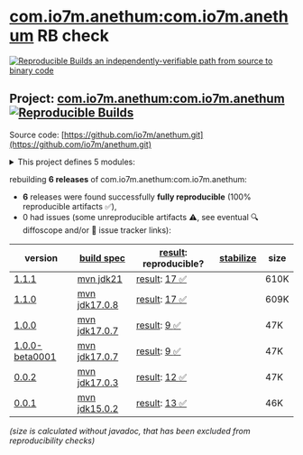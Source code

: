 [com.io7m.anethum:com.io7m.anethum](https://central.sonatype.com/artifact/com.io7m.anethum/com.io7m.anethum/versions) RB check
=======

[![Reproducible Builds](https://reproducible-builds.org/images/logos/rb.svg) an independently-verifiable path from source to binary code](https://reproducible-builds.org/)

## Project: [com.io7m.anethum:com.io7m.anethum](https://central.sonatype.com/artifact/com.io7m.anethum/com.io7m.anethum/versions) [![Reproducible Builds](https://img.shields.io/endpoint?url=https://raw.githubusercontent.com/jvm-repo-rebuild/reproducible-central/master/content/com/io7m/anethum/badge.json)](https://github.com/jvm-repo-rebuild/reproducible-central/blob/master/content/com/io7m/anethum/README.md)

Source code: [https://github.com/io7m/anethum.git](https://github.com/io7m/anethum.git)

<details><summary>This project defines 5 modules:</summary>

* [com.io7m.anethum:com.io7m.anethum](https://central.sonatype.com/artifact/com.io7m.anethum/com.io7m.anethum/overview)
* [com.io7m.anethum:com.io7m.anethum.api](https://central.sonatype.com/artifact/com.io7m.anethum/com.io7m.anethum.api/overview)
* [com.io7m.anethum:com.io7m.anethum.common](https://central.sonatype.com/artifact/com.io7m.anethum/com.io7m.anethum.common/overview)
* [com.io7m.anethum:com.io7m.anethum.slf4j](https://central.sonatype.com/artifact/com.io7m.anethum/com.io7m.anethum.slf4j/overview)
* [com.io7m.anethum:com.io7m.anethum.tests](https://central.sonatype.com/artifact/com.io7m.anethum/com.io7m.anethum.tests/overview)
</details>

rebuilding **6 releases** of com.io7m.anethum:com.io7m.anethum:
- **6** releases were found successfully **fully reproducible** (100% reproducible artifacts :white_check_mark:),
- 0 had issues (some unreproducible artifacts :warning:, see eventual :mag: diffoscope and/or :memo: issue tracker links):

| version | [build spec](/BUILDSPEC.md) | [result](https://reproducible-builds.org/docs/jvm/): reproducible? | [stabilize](https://github.com/google/oss-rebuild/blob/main/cmd/stabilize/README.md) | size |
| -- | --------- | ------ | ------ | -- |
| [1.1.1](https://central.sonatype.com/artifact/com.io7m.anethum/com.io7m.anethum/1.1.1/pom) | [mvn jdk21](com.io7m.anethum-1.1.1.buildspec) | [result](com.io7m.anethum-1.1.1.buildinfo): [17 :white_check_mark: ](com.io7m.anethum-1.1.1.buildcompare) | | 610K |
| [1.1.0](https://central.sonatype.com/artifact/com.io7m.anethum/com.io7m.anethum/1.1.0/pom) | [mvn jdk17.0.8](com.io7m.anethum-1.1.0.buildspec) | [result](com.io7m.anethum-1.1.0.buildinfo): [17 :white_check_mark: ](com.io7m.anethum-1.1.0.buildcompare) | | 609K |
| [1.0.0](https://central.sonatype.com/artifact/com.io7m.anethum/com.io7m.anethum/1.0.0/pom) | [mvn jdk17.0.7](com.io7m.anethum-1.0.0.buildspec) | [result](com.io7m.anethum-1.0.0.buildinfo): [9 :white_check_mark: ](com.io7m.anethum-1.0.0.buildcompare) | | 47K |
| [1.0.0-beta0001](https://central.sonatype.com/artifact/com.io7m.anethum/com.io7m.anethum/1.0.0-beta0001/pom) | [mvn jdk17.0.7](com.io7m.anethum-1.0.0-beta0001.buildspec) | [result](com.io7m.anethum-1.0.0-beta0001.buildinfo): [9 :white_check_mark: ](com.io7m.anethum-1.0.0-beta0001.buildcompare) | | 47K |
| [0.0.2](https://central.sonatype.com/artifact/com.io7m.anethum/com.io7m.anethum/0.0.2/pom) | [mvn jdk17.0.3](com.io7m.anethum-0.0.2.buildspec) | [result](com.io7m.anethum-0.0.2.buildinfo): [12 :white_check_mark: ](com.io7m.anethum-0.0.2.buildcompare) | | 47K |
| [0.0.1](https://central.sonatype.com/artifact/com.io7m.anethum/com.io7m.anethum/0.0.1/pom) | [mvn jdk15.0.2](com.io7m.anethum-0.0.1.buildspec) | [result](com.io7m.anethum-0.0.1.buildinfo): [13 :white_check_mark: ](com.io7m.anethum-0.0.1.buildcompare) | | 46K |

<i>(size is calculated without javadoc, that has been excluded from reproducibility checks)</i>
